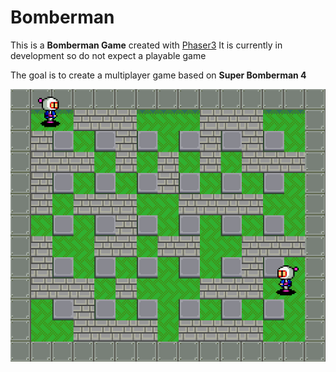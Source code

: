 # Bomberman

This is a **Bomberman Game** created with [Phaser3](https://phaser.io/phaser3)
It is currently in development so do not expect a playable game

The goal is to create a multiplayer game based on **Super Bomberman 4**

![Bomberman](./src/assets/screenshot.png)
